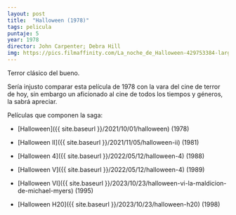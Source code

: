 ```yaml
---
layout: post
title:  "Halloween (1978)"
tags: pelicula
puntaje: 5
year: 1978
director: John Carpenter; Debra Hill
img: https://pics.filmaffinity.com/La_noche_de_Halloween-429753384-large.jpg
---
```


Terror clásico del bueno. 

Sería injusto comparar esta película de 1978 con la vara del cine de terror de hoy, sin embargo un aficionado al cine de todos los tiempos y géneros, la sabrá apreciar. 

Películas que componen la saga:

- [Halloween]({{ site.baseurl }}/2021/10/01/halloween) (1978)

- [Halloween II]({{ site.baseurl }}/2021/11/05/halloween-ii) (1981)

- [Halloween 4]({{ site.baseurl }}/2022/05/12/halloween-4) (1988)

- [Halloween V]({{ site.baseurl }}/2022/05/12/halloween-4) (1989)

- [Halloween VI]({{ site.baseurl }}/2023/10/23/halloween-vi-la-maldicion-de-michael-myers) (1995)

- [Halloween H20]({{ site.baseurl }}/2023/10/23/halloween-h20) (1998)

  

